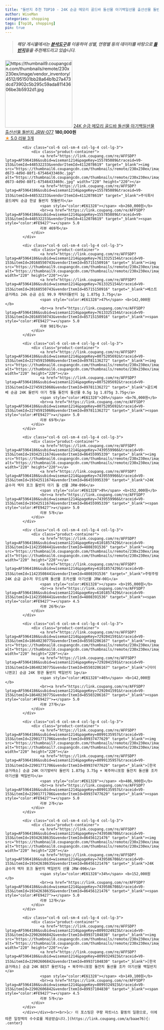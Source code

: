 ```yaml
---
title: "돌반지 추천 TOP10 - 24K 순금 메모리 골드바 돌선물 아기백일선물 출산선물 돌반지 JRW-077"
author: WiseMan
categories: shopping
tags: [Top10, shopping]
pin: true
---
```


> ##### 해당 게시물에서는 [**분석도구**](https://itemscout.io/)를 이용하여 **성별**, **연령별** 등의 데이터를 바탕으로 [**돌반지**](https://link.coupang.com/a/baae76)들을 추천해드리고 있습니다.
<div class="container"><div class="row">
            <div class="col-6 col-sm-4 col-lg-4 col-lg-3">
                <div class="product-container">
                    <a href="https://link.coupang.com/re/AFFSDP?lptag=AF5964186&subid=wiseman1214&pageKey=6572140965&traceid=V0-153&itemId=14756818414&vendorItemId=81997135963" target="_blank"><img src="https://thumbnail9.coupangcdn.com/thumbnails/remote/230x230ex/image/vendor_inventory/4512/951501bb28a64b1b27a473dcd73902c5b295c59ada81143606be3b5932d1.jpg" alt="https://thumbnail9.coupangcdn.com/thumbnails/remote/230x230ex/image/vendor_inventory/4512/951501bb28a64b1b27a473dcd73902c5b295c59ada81143606be3b5932d1.jpg" width="220" height="220"></a>
                    <a href="https://link.coupang.com/re/AFFSDP?lptag=AF5964186&subid=wiseman1214&pageKey=6572140965&traceid=V0-153&itemId=14756818414&vendorItemId=81997135963" target="_blank">24K 순금 메모리 골드바 돌선물 아기백일선물 출산선물 돌반지 JRW-077</a>
                    <span style="color:#E61328"></span> <b>180,000원</b>
                    <br><a href="https://link.coupang.com/re/AFFSDP?lptag=AF5964186&subid=wiseman1214&pageKey=6572140965&traceid=V0-153&itemId=14756818414&vendorItemId=81997135963" target="_blank"><span style="color:#FE9427">★</span> 5.0
                    리뷰 3개</a>
                </div>
            </div>
            
            <div class="col-6 col-sm-4 col-lg-4 col-lg-3">
                <div class="product-container">
                    <a href="https://link.coupang.com/re/AFFSDP?lptag=AF5964186&subid=wiseman1214&pageKey=155785089&traceid=V0-153&itemId=448532233&vendorItemId=4112078619" target="_blank"><img src="https://thumbnail6.coupangcdn.com/thumbnails/remote/230x230ex/image/vendor_inventory/images/2018/11/12/13/7/a6343ffa-d673-4d9d-88f1-67546433469c.jpg" alt="https://thumbnail6.coupangcdn.com/thumbnails/remote/230x230ex/image/vendor_inventory/images/2018/11/12/13/7/a6343ffa-d673-4d9d-88f1-67546433469c.jpg" width="220" height="220"></a>
                    <a href="https://link.coupang.com/re/AFFSDP?lptag=AF5964186&subid=wiseman1214&pageKey=155785089&traceid=V0-153&itemId=448532233&vendorItemId=4112078619" target="_blank">주식회사 골드에틱 순금 한살 돌반지 첫돌반지</a>
                    <span style="color:#E61328"></span> <b>260,000원</b>
                    <br><a href="https://link.coupang.com/re/AFFSDP?lptag=AF5964186&subid=wiseman1214&pageKey=155785089&traceid=V0-153&itemId=448532233&vendorItemId=4112078619" target="_blank"><span style="color:#FE9427">★</span> 5.0
                    리뷰 469개</a>
                </div>
            </div>
            
            <div class="col-6 col-sm-4 col-lg-4 col-lg-3">
                <div class="product-container">
                    <a href="https://link.coupang.com/re/AFFSDP?lptag=AF5964186&subid=wiseman1214&pageKey=7613325154&traceid=V0-153&itemId=20168550743&vendorItemId=85715150916" target="_blank"><img src="https://thumbnail9.coupangcdn.com/thumbnails/remote/230x230ex/image/vendor_inventory/39ec/5d3abfb800f2ee7f54897dc0f17c4293132cdfbca842bfc441af31d2b554.jpg" alt="https://thumbnail9.coupangcdn.com/thumbnails/remote/230x230ex/image/vendor_inventory/39ec/5d3abfb800f2ee7f54897dc0f17c4293132cdfbca842bfc441af31d2b554.jpg" width="220" height="220"></a>
                    <a href="https://link.coupang.com/re/AFFSDP?lptag=AF5964186&subid=wiseman1214&pageKey=7613325154&traceid=V0-153&itemId=20168550743&vendorItemId=85715150916" target="_blank">베스트금거래소 24k 순금 순도 99.9 캐릭터돌반지 1g 1.875g 3.75g</a>
                    <span style="color:#E61328">47%</span> <b>142,000원</b>
                    <br><a href="https://link.coupang.com/re/AFFSDP?lptag=AF5964186&subid=wiseman1214&pageKey=7613325154&traceid=V0-153&itemId=20168550743&vendorItemId=85715150916" target="_blank"><span style="color:#FE9427">★</span> 5.0
                    리뷰 901개</a>
                </div>
            </div>
            
            <div class="col-6 col-sm-4 col-lg-4 col-lg-3">
                <div class="product-container">
                    <a href="https://link.coupang.com/re/AFFSDP?lptag=AF5964186&subid=wiseman1214&pageKey=8075205692&traceid=V0-153&itemId=22745915060&vendorItemId=89781136272" target="_blank"><img src="https://thumbnail6.coupangcdn.com/thumbnails/remote/230x230ex/image/vendor_inventory/55c7/8052315a006950654981e9f0049fca387fb587f76843a1b4788cdf1194f6.jpg" alt="https://thumbnail6.coupangcdn.com/thumbnails/remote/230x230ex/image/vendor_inventory/55c7/8052315a006950654981e9f0049fca387fb587f76843a1b4788cdf1194f6.jpg" width="220" height="220"></a>
                    <a href="https://link.coupang.com/re/AFFSDP?lptag=AF5964186&subid=wiseman1214&pageKey=8075205692&traceid=V0-153&itemId=22745915060&vendorItemId=89781136272" target="_blank">골드베베 순금 24K 돌반지 아기 첫돌 돌잔치 돌선물 0.5g 1g 1.875g 3.75g</a>
                    <span style="color:#E61328">26%</span> <b>76,000원</b>
                    <br><a href="https://link.coupang.com/re/AFFSDP?lptag=AF5964186&subid=wiseman1214&pageKey=8075205692&traceid=V0-153&itemId=22745915060&vendorItemId=89781136272" target="_blank"><span style="color:#FE9427">★</span> 5.0
                    리뷰 69개</a>
                </div>
            </div>
            
            <div class="col-6 col-sm-4 col-lg-4 col-lg-3">
                <div class="product-container">
                    <a href="https://link.coupang.com/re/AFFSDP?lptag=AF5964186&subid=wiseman1214&pageKey=7439559966&traceid=V0-153&itemId=19342511674&vendorItemId=86455995339" target="_blank"><img src="https://thumbnail6.coupangcdn.com/thumbnails/remote/230x230ex/image/vendor_inventory/417c/fd900aebbcb75dfaef3c6418ab66c16077edf36487025d4ed612ac435a4b.jpg" alt="https://thumbnail6.coupangcdn.com/thumbnails/remote/230x230ex/image/vendor_inventory/417c/fd900aebbcb75dfaef3c6418ab66c16077edf36487025d4ed612ac435a4b.jpg" width="220" height="220"></a>
                    <a href="https://link.coupang.com/re/AFFSDP?lptag=AF5964186&subid=wiseman1214&pageKey=7439559966&traceid=V0-153&itemId=19342511674&vendorItemId=86455995339" target="_blank">24K 금수저 액자 포크 돌반지 아기 돌 선물 JRW-096</a>
                    <span style="color:#E61328">8%</span> <b>152,000원</b>
                    <br><a href="https://link.coupang.com/re/AFFSDP?lptag=AF5964186&subid=wiseman1214&pageKey=7439559966&traceid=V0-153&itemId=19342511674&vendorItemId=86455995339" target="_blank"><span style="color:#FE9427">★</span> 5.0
                    리뷰 5개</a>
                </div>
            </div>
            
            <div class="col-6 col-sm-4 col-lg-4 col-lg-3">
                <div class="product-container">
                    <a href="https://link.coupang.com/re/AFFSDP?lptag=AF5964186&subid=wiseman1214&pageKey=6101857429&traceid=V0-153&itemId=11423508441&vendorItemId=4808391536" target="_blank"><img src="https://thumbnail6.coupangcdn.com/thumbnails/remote/230x230ex/image/vendor_inventory/9e99/024a859d78659b52202b6a1beba177d780335f514a14419788c553dcb4bc.jpg" alt="https://thumbnail6.coupangcdn.com/thumbnails/remote/230x230ex/image/vendor_inventory/9e99/024a859d78659b52202b6a1beba177d780335f514a14419788c553dcb4bc.jpg" width="220" height="220"></a>
                    <a href="https://link.coupang.com/re/AFFSDP?lptag=AF5964186&subid=wiseman1214&pageKey=6101857429&traceid=V0-153&itemId=11423508441&vendorItemId=4808391536" target="_blank">주렁주렁 24K 순금 금수저 우드상패 돌선물 조카선물 아기선물 JRW-001</a>
                    <span style="color:#E61328"></span> <b>195,000원</b>
                    <br><a href="https://link.coupang.com/re/AFFSDP?lptag=AF5964186&subid=wiseman1214&pageKey=6101857429&traceid=V0-153&itemId=11423508441&vendorItemId=4808391536" target="_blank"><span style="color:#FE9427">★</span> 4.5
                    리뷰 26개</a>
                </div>
            </div>
            
            <div class="col-6 col-sm-4 col-lg-4 col-lg-3">
                <div class="product-container">
                    <a href="https://link.coupang.com/re/AFFSDP?lptag=AF5964186&subid=wiseman1214&pageKey=7292041591&traceid=V0-153&itemId=18640230775&vendorItemId=85503206167" target="_blank"><img src="https://thumbnail8.coupangcdn.com/thumbnails/remote/230x230ex/image/vendor_inventory/d4c1/17420982b2c1c4893d40ea1b341b2ce38d8a1ce98ebdb33917285b180c81.jpg" alt="https://thumbnail8.coupangcdn.com/thumbnails/remote/230x230ex/image/vendor_inventory/d4c1/17420982b2c1c4893d40ea1b341b2ce38d8a1ce98ebdb33917285b180c81.jpg" width="220" height="220"></a>
                    <a href="https://link.coupang.com/re/AFFSDP?lptag=AF5964186&subid=wiseman1214&pageKey=7292041591&traceid=V0-153&itemId=18640230775&vendorItemId=85503206167" target="_blank">[타이니앤코] 순금 24K 왕관 돌반지 백일반지 1g</a>
                    <span style="color:#E61328">46%</span> <b>142,000원</b>
                    <br><a href="https://link.coupang.com/re/AFFSDP?lptag=AF5964186&subid=wiseman1214&pageKey=7292041591&traceid=V0-153&itemId=18640230775&vendorItemId=85503206167" target="_blank"><span style="color:#FE9427">★</span> 5.0
                    리뷰 27개</a>
                </div>
            </div>
            
            <div class="col-6 col-sm-4 col-lg-4 col-lg-3">
                <div class="product-container">
                    <a href="https://link.coupang.com/re/AFFSDP?lptag=AF5964186&subid=wiseman1214&pageKey=8099135957&traceid=V0-153&itemId=22901771706&vendorItemId=89937477629" target="_blank"><img src="https://thumbnail7.coupangcdn.com/thumbnails/remote/230x230ex/image/vendor_inventory/b7b2/b5e5f4683a9909f9b14d238164e20e065ba4884b3bd5d05a66fa40e3b8e8.jpg" alt="https://thumbnail7.coupangcdn.com/thumbnails/remote/230x230ex/image/vendor_inventory/b7b2/b5e5f4683a9909f9b14d238164e20e065ba4884b3bd5d05a66fa40e3b8e8.jpg" width="220" height="220"></a>
                    <a href="https://link.coupang.com/re/AFFSDP?lptag=AF5964186&subid=wiseman1214&pageKey=8099135957&traceid=V0-153&itemId=22901771706&vendorItemId=89937477629" target="_blank">[한국금거래소] 순금 24K 아기발바닥 돌반지 1.875g 3.75g + 복주머니포함 돌잔치 돌선물 조카 아기선물 백일반지</a>
                    <span style="color:#E61328"></span> <b>486,900원</b>
                    <br><a href="https://link.coupang.com/re/AFFSDP?lptag=AF5964186&subid=wiseman1214&pageKey=8099135957&traceid=V0-153&itemId=22901771706&vendorItemId=89937477629" target="_blank"><span style="color:#FE9427">★</span> 5.0
                    리뷰 2개</a>
                </div>
            </div>
            
            <div class="col-6 col-sm-4 col-lg-4 col-lg-3">
                <div class="product-container">
                    <a href="https://link.coupang.com/re/AFFSDP?lptag=AF5964186&subid=wiseman1214&pageKey=7439586708&traceid=V0-153&itemId=19342638635&vendorItemId=86456121476" target="_blank"><img src="https://thumbnail8.coupangcdn.com/thumbnails/remote/230x230ex/image/vendor_inventory/bc01/5978a6c9faefe14a542b3840e2f4ca4e399ffad92a20dba75ebae7cd59f6.jpg" alt="https://thumbnail8.coupangcdn.com/thumbnails/remote/230x230ex/image/vendor_inventory/bc01/5978a6c9faefe14a542b3840e2f4ca4e399ffad92a20dba75ebae7cd59f6.jpg" width="220" height="220"></a>
                    <a href="https://link.coupang.com/re/AFFSDP?lptag=AF5964186&subid=wiseman1214&pageKey=7439586708&traceid=V0-153&itemId=19342638635&vendorItemId=86456121476" target="_blank">24K 금수저 액자 포크 돌반지 백일반지 선물 JRW-096</a>
                    <span style="color:#E61328">34%</span> <b>152,000원</b>
                    <br><a href="https://link.coupang.com/re/AFFSDP?lptag=AF5964186&subid=wiseman1214&pageKey=7439586708&traceid=V0-153&itemId=19342638635&vendorItemId=86456121476" target="_blank"><span style="color:#FE9427">★</span> 5.0
                    리뷰 12개</a>
                </div>
            </div>
            
            <div class="col-6 col-sm-4 col-lg-4 col-lg-3">
                <div class="product-container">
                    <a href="https://link.coupang.com/re/AFFSDP?lptag=AF5964186&subid=wiseman1214&pageKey=8099324923&traceid=V0-153&itemId=22902606842&vendorItemId=89937104830" target="_blank"><img src="https://thumbnail8.coupangcdn.com/thumbnails/remote/230x230ex/image/vendor_inventory/51c3/b16b824dc341cfde5bd4f7307e96dd5202a6c7eef3704ecf4c228c33555a.jpg" alt="https://thumbnail8.coupangcdn.com/thumbnails/remote/230x230ex/image/vendor_inventory/51c3/b16b824dc341cfde5bd4f7307e96dd5202a6c7eef3704ecf4c228c33555a.jpg" width="220" height="220"></a>
                    <a href="https://link.coupang.com/re/AFFSDP?lptag=AF5964186&subid=wiseman1214&pageKey=8099324923&traceid=V0-153&itemId=22902606842&vendorItemId=89937104830" target="_blank">[한국금거래소] 순금 24K BEST 돌반지1g + 복주머니포함 돌잔치 돌선물 조카 아기선물 백일반지</a>
                    <span style="color:#E61328"></span> <b>149,100원</b>
                    <br><a href="https://link.coupang.com/re/AFFSDP?lptag=AF5964186&subid=wiseman1214&pageKey=8099324923&traceid=V0-153&itemId=22902606842&vendorItemId=89937104830" target="_blank"><span style="color:#FE9427">★</span> 4.5
                    리뷰 5개</a>
                </div>
            </div>
            </div></div><br><br>[👉 이 포스팅은 쿠팡 파트너스 활동의 일환으로, 이에 따른 일정액의 수수료를 제공받습니다.](https://link.coupang.com/a/baae76){: .center}